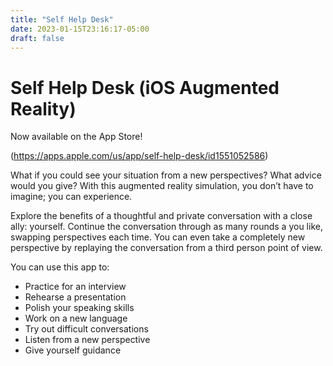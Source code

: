 ```yaml
---
title: "Self Help Desk"
date: 2023-01-15T23:16:17-05:00
draft: false
---
```


# Self Help Desk (iOS Augmented Reality)

Now available on the App Store!

(https://apps.apple.com/us/app/self-help-desk/id1551052586)

What if you could see your situation from a new perspectives? What advice would you give? With this augmented reality simulation, you don’t have to imagine; you can experience.

Explore the benefits of a thoughtful and private conversation with a close ally: yourself. Continue the conversation through as many rounds a you like, swapping perspectives each time. You can even take a completely new perspective by replaying the conversation from a third person point of view.

You can use this app to:

- Practice for an interview
- Rehearse a presentation
- Polish your speaking skills
- Work on a new language
- Try out difficult conversations
- Listen from a new perspective
- Give yourself guidance
